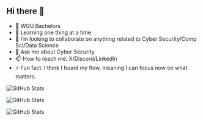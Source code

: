 ## Hi there 👋
- 🔭 WGU Bachelors
- 🌱 Learning one thing at a time
- 👯 I’m looking to collaborate on anything related to Cyber Security/Comp Sci/Data Science
- 💬 Ask me about Cyber Security
- 📫 How to reach me: X/Discord/LinkedIn
- ⚡ Fun fact: I think I found my flow, meaning I can focus now on what matters.

![GitHub Stats](https://github-readme-stats.vercel.app/api?username=WearyTravler&theme=blue-green&show_icons=true&hide_border=true&count_private=true)

![GitHub Stats](https://github-readme-stats.vercel.app/api/top-langs/?username=WearyTravler&theme=blue-green&show_icons=true&hide_border=true&layout=compact)

![GitHub Stats](https://github-readme-streak-stats.herokuapp.com/?user=WearyTravler&theme=blue-green&hide_border=true)
